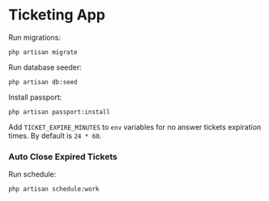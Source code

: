 # Ticketing App

Run migrations:
```shell
php artisan migrate
```

Run database seeder:
```shell
php artisan db:seed
```

Install passport:
```shell
php artisan passport:install
```

Add `TICKET_EXPIRE_MINUTES` to `env` variables for no answer tickets expiration times. By default is `24 * 60`.

### Auto Close Expired Tickets
Run schedule:
```shell
php artisan schedule:work
```
